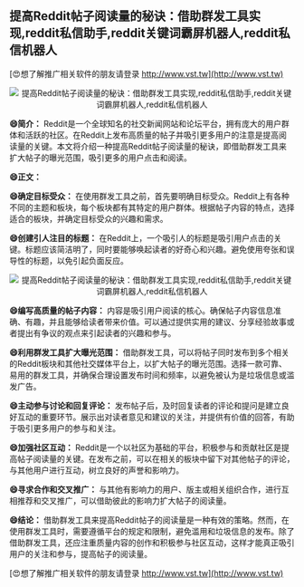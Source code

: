 ## **提高Reddit帖子阅读量的秘诀：借助群发工具实现,reddit私信助手,reddit关键词霸屏机器人,reddit私信机器人**

[😍想了解推广相关软件的朋友请登录 http://www.vst.tw](http://www.vst.tw)

 <center><img src="https://vst.tw/MP4/tuiguang/png/1.png" alt="提高Reddit帖子阅读量的秘诀：借助群发工具实现,reddit私信助手,reddit关键词霸屏机器人,reddit私信机器人"></center>

**😄简介：**
Reddit是一个全球知名的社交新闻网站和论坛平台，拥有庞大的用户群体和活跃的社区。在Reddit上发布高质量的帖子并吸引更多用户的注意是提高阅读量的关键。本文将介绍一种提高Reddit帖子阅读量的秘诀，即借助群发工具来扩大帖子的曝光范围，吸引更多的用户点击和阅读。

**😄正文：**

**😄确定目标受众：**
在使用群发工具之前，首先要明确目标受众。Reddit上有各种不同的主题和板块，每个板块都有其特定的用户群体。根据帖子内容的特点，选择适合的板块，并确定目标受众的兴趣和需求。

**😄创建引人注目的标题：**
在Reddit上，一个吸引人的标题是吸引用户点击的关键。标题应该简洁明了，同时要能够唤起读者的好奇心和兴趣。避免使用夸张和误导性的标题，以免引起负面反应。

 <center><img src="https://vst.tw/MP4/tuiguang/png/4.png" alt="提高Reddit帖子阅读量的秘诀：借助群发工具实现,reddit私信助手,reddit关键词霸屏机器人,reddit私信机器人"></center>

**😄编写高质量的帖子内容：**
内容是吸引用户阅读的核心。确保帖子内容信息准确、有趣，并且能够给读者带来价值。可以通过提供实用的建议、分享经验故事或者提出有争议的观点来引起读者的兴趣和参与。

**😄利用群发工具扩大曝光范围：**
借助群发工具，可以将帖子同时发布到多个相关的Reddit板块和其他社交媒体平台上，以扩大帖子的曝光范围。选择一款可靠、易用的群发工具，并确保合理设置发布时间和频率，以避免被认为是垃圾信息或滥发广告。

**😄主动参与讨论和回复评论：**
发布帖子后，及时回复读者的评论和提问是建立良好互动的重要环节。展示出对读者意见和建议的关注，并提供有价值的回答，有助于吸引更多用户的参与和关注。

**😄加强社区互动：**
Reddit是一个以社区为基础的平台，积极参与和贡献社区是提高帖子阅读量的关键。在发布之前，可以在相关的板块中留下对其他帖子的评论，与其他用户进行互动，树立良好的声誉和影响力。

**😄寻求合作和交叉推广：**
与其他有影响力的用户、版主或相关组织合作，进行互相推荐和交叉推广，可以借助彼此的影响力扩大帖子的阅读量。

**😄结论：**
借助群发工具来提高Reddit帖子的阅读量是一种有效的策略。然而，在使用群发工具时，需要遵循平台的规定和限制，避免滥用和垃圾信息的发布。除了借助群发工具，还应注重质量内容的创作和积极参与社区互动，这样才能真正吸引用户的关注和参与，提高帖子的阅读量。

[😍想了解推广相关软件的朋友请登录 http://www.vst.tw](http://www.vst.tw)



